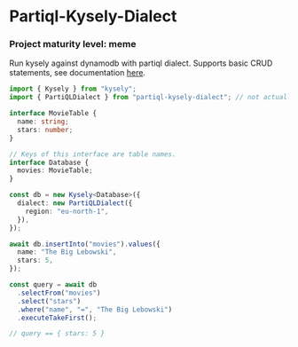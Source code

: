 # Partiql-Kysely-Dialect

### Project maturity level: **meme**

Run kysely against dynamodb with partiql dialect. Supports basic CRUD statements, see documentation [here](https://docs.aws.amazon.com/amazondynamodb/latest/developerguide/ql-reference.statements.html).

```ts
import { Kysely } from "kysely";
import { PartiQLDialect } from "partiql-kysely-dialect"; // not actually published (yet) :)

interface MovieTable {
  name: string;
  stars: number;
}

// Keys of this interface are table names.
interface Database {
  movies: MovieTable;
}

const db = new Kysely<Database>({
  dialect: new PartiQLDialect({
    region: "eu-north-1",
  }),
});

await db.insertInto("movies").values({
  name: "The Big Lebowski",
  stars: 5,
});

const query = await db
  .selectFrom("movies")
  .select("stars")
  .where("name", "=", "The Big Lebowski")
  .executeTakeFirst();

// query == { stars: 5 }
```
